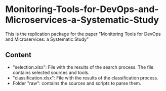 # Monitoring-Tools-for-DevOps-and-Microservices-a-Systematic-Study

This is the replication package for the paper "Monitoring Tools for DevOps and Microservices: a Systematic Study"

## Content

- "selection.xlsx": File with the results of the search process. The file contains selected sources and tools.
- "classification.xlsx": File with the results of the classification process.
- Folder "raw": contains the sources and scripts to parse them.